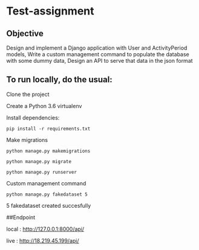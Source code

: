 # Test-assignment

## Objective
Design and implement a Django application with User and ActivityPeriod models,
Write a custom management command to populate the database with some dummy data,
Design an API to serve that data in the json format

## To run locally, do the usual:

Clone the project

Create a Python 3.6 virtualenv

Install dependencies:

    pip install -r requirements.txt
  
Make migrations

    python manage.py makemigrations
  
    python manage.py migrate
  
    python manage.py runserver
  
Custom management command

    python manage.py fakedataset 5
 
 5 fakedataset created succesfully
 
 ##Endpoint

local : http://127.0.0.1:8000/api/

live : http://18.219.45.199/api/
